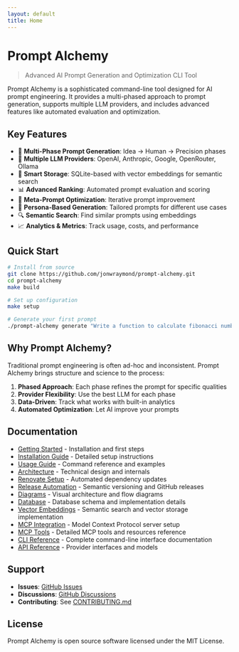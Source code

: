 ```yaml
---
layout: default
title: Home
---
```


# Prompt Alchemy

> Advanced AI Prompt Generation and Optimization CLI Tool

Prompt Alchemy is a sophisticated command-line tool designed for AI prompt engineering. It provides a multi-phased approach to prompt generation, supports multiple LLM providers, and includes advanced features like automated evaluation and optimization.

## Key Features

- 🚀 **Multi-Phase Prompt Generation**: Idea → Human → Precision phases
- 🤖 **Multiple LLM Providers**: OpenAI, Anthropic, Google, OpenRouter, Ollama
- 💾 **Smart Storage**: SQLite-based with vector embeddings for semantic search
- 📊 **Advanced Ranking**: Automated prompt evaluation and scoring
- 🔄 **Meta-Prompt Optimization**: Iterative prompt improvement
- 🎯 **Persona-Based Generation**: Tailored prompts for different use cases
- 🔍 **Semantic Search**: Find similar prompts using embeddings
- 📈 **Analytics & Metrics**: Track usage, costs, and performance

## Quick Start

```bash
# Install from source
git clone https://github.com/jonwraymond/prompt-alchemy.git
cd prompt-alchemy
make build

# Set up configuration
make setup

# Generate your first prompt
./prompt-alchemy generate "Write a function to calculate fibonacci numbers"
```

## Why Prompt Alchemy?

Traditional prompt engineering is often ad-hoc and inconsistent. Prompt Alchemy brings structure and science to the process:

1. **Phased Approach**: Each phase refines the prompt for specific qualities
2. **Provider Flexibility**: Use the best LLM for each phase
3. **Data-Driven**: Track what works with built-in analytics
4. **Automated Optimization**: Let AI improve your prompts

## Documentation

- [Getting Started](./getting-started) - Installation and first steps
- [Installation Guide](./installation) - Detailed setup instructions
- [Usage Guide](./usage) - Command reference and examples
- [Architecture](./architecture) - Technical design and internals
- [Renovate Setup](./renovate-setup) - Automated dependency updates
- [Release Automation](./release-automation) - Semantic versioning and GitHub releases
- [Diagrams](./diagrams) - Visual architecture and flow diagrams
- [Database](./database) - Database schema and implementation details
- [Vector Embeddings](./vector-embeddings) - Semantic search and vector storage implementation
- [MCP Integration](./mcp-integration) - Model Context Protocol server setup
- [MCP Tools](./mcp-tools) - Detailed MCP tools and resources reference
- [CLI Reference](./cli-reference) - Complete command-line interface documentation
- [API Reference](./api-reference) - Provider interfaces and models

## Support

- **Issues**: [GitHub Issues](https://github.com/jonwraymond/prompt-alchemy/issues)
- **Discussions**: [GitHub Discussions](https://github.com/jonwraymond/prompt-alchemy/discussions)
- **Contributing**: See [CONTRIBUTING.md](https://github.com/jonwraymond/prompt-alchemy/blob/main/CONTRIBUTING.md)

## License

Prompt Alchemy is open source software licensed under the MIT License.